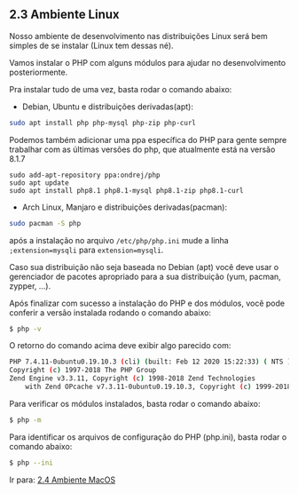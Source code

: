 ## 2.3 Ambiente Linux

Nosso ambiente de desenvolvimento nas distribuições Linux será bem simples de se instalar (Linux tem dessas né).

Vamos instalar o PHP com alguns módulos para ajudar no desenvolvimento posteriormente.

Pra instalar tudo de uma vez, basta rodar o comando abaixo:
- Debian, Ubuntu e distribuições derivadas(apt):
```bash
sudo apt install php php-mysql php-zip php-curl
```
Podemos também adicionar uma ppa específica do PHP para gente sempre trabalhar com as últimas versões do php, que atualmente está na versão 8.1.7
```
sudo add-apt-repository ppa:ondrej/php
sudo apt update
sudo apt install php8.1 php8.1-mysql php8.1-zip php8.1-curl
```

- Arch Linux, Manjaro e distribuições derivadas(pacman):
```bash
sudo pacman -S php
```
após a instalação no arquivo `/etc/php/php.ini` mude a linha `;extension=mysqli` para `extension=mysqli`.

Caso sua distribuição não seja baseada no Debian (apt) você deve usar o gerenciador de pacotes apropriado para a sua distribuição (yum, pacman, zypper, ...).

Após finalizar com sucesso a instalação do PHP e dos módulos, você pode conferir a versão instalada rodando o comando abaixo:

```bash
$ php -v
```

O retorno do comando acima deve exibir algo parecido com:

```bash
PHP 7.4.11-0ubuntu0.19.10.3 (cli) (built: Feb 12 2020 15:22:33) ( NTS )
Copyright (c) 1997-2018 The PHP Group
Zend Engine v3.3.11, Copyright (c) 1998-2018 Zend Technologies
    with Zend OPcache v7.3.11-0ubuntu0.19.10.3, Copyright (c) 1999-2018, by Zend Technologies
```

Para verificar os módulos instalados, basta rodar o comando abaixo:

```bash
$ php -m
```

Para identificar os arquivos de configuração do PHP (php.ini), basta rodar o comando abaixo:

```bash
$ php --ini
```

Ir para: [2.4 Ambiente MacOS](4-Ambiente-macos.md)
